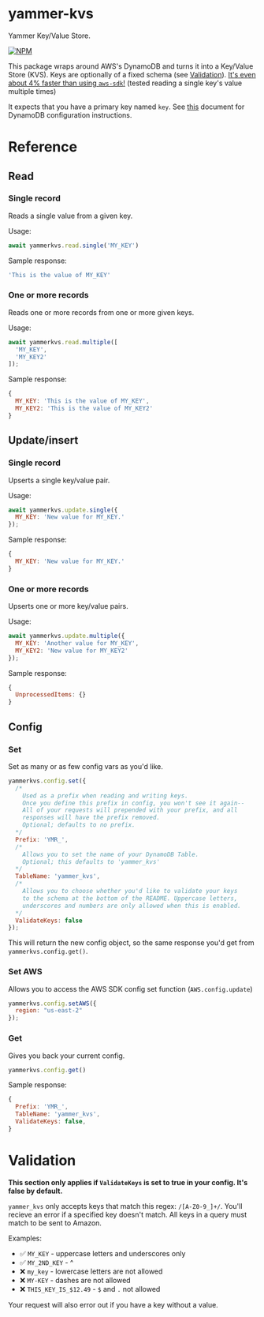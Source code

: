 # yammer-kvs
Yammer Key/Value Store.

[![NPM](https://nodei.co/npm/yammer-kvs.png?compact=true)](https://npmjs.org/package/yammer-kvs)

This package wraps around AWS's DynamoDB and turns it into a Key/Value Store (KVS). Keys are optionally of a fixed schema (see [Validation](#Validation)). [It's even about 4% faster than using `aws-sdk`!](/docs/speedTesting.md) (tested reading a single key's value multiple times)

It expects that you have a primary key named `key`. See [this](/docs/dynamoConfig.md) document for DynamoDB configuration instructions.

# Reference

## Read

### Single record
Reads a single value from a given key.

Usage: 
```js
await yammerkvs.read.single('MY_KEY')
```

Sample response: 
```js
'This is the value of MY_KEY'
```

### One or more records
Reads one or more records from one or more given keys.

Usage:
```js
await yammerkvs.read.multiple([
  'MY_KEY',
  'MY_KEY2'
]);
```

Sample response:
```js
{
  MY_KEY: 'This is the value of MY_KEY',
  MY_KEY2: 'This is the value of MY_KEY2'
}
```

## Update/insert

### Single record
Upserts a single key/value pair.

Usage:
```js
await yammerkvs.update.single({
  MY_KEY: 'New value for MY_KEY.'
});
```

Sample response:
```js
{
  MY_KEY: 'New value for MY_KEY.'
}
```

### One or more records
Upserts one or more key/value pairs.

Usage:
```js
await yammerkvs.update.multiple({
  MY_KEY: 'Another value for MY_KEY',
  MY_KEY2: 'New value for MY_KEY2'
});
```

Sample response:
```js
{ 
  UnprocessedItems: {}
}
```

## Config

### Set
Set as many or as few config vars as you'd like.

```js
yammerkvs.config.set({
  /*
    Used as a prefix when reading and writing keys.
    Once you define this prefix in config, you won't see it again--
    All of your requests will prepended with your prefix, and all
    responses will have the prefix removed.
    Optional; defaults to no prefix.
  */
  Prefix: 'YMR_',
  /*
    Allows you to set the name of your DynamoDB Table.
    Optional; this defaults to 'yammer_kvs'
  */
  TableName: 'yammer_kvs',
  /*
    Allows you to choose whether you'd like to validate your keys
    to the schema at the bottom of the README. Uppercase letters,
    underscores and numbers are only allowed when this is enabled.
  */   
  ValidateKeys: false
});
```

This will return the new config object, so the same response you'd get from `yammerkvs.config.get()`.

### Set AWS
Allows you to access the AWS SDK config set function (`AWS.config.update`)

```js
yammerkvs.config.setAWS({
  region: "us-east-2"
});
```

### Get
Gives you back your current config.

```js
yammerkvs.config.get()
```

Sample response:
```js
{
  Prefix: 'YMR_',
  TableName: 'yammer_kvs',
  ValidateKeys: false,
}
```

# Validation

**This section only applies if `ValidateKeys` is set to true in your config. It's false by default.**

`yammer_kvs` only accepts keys that match this regex: `/[A-Z0-9_]+/`. You'll recieve an error if a specified key doesn't match. All keys in a query must match to be sent to Amazon.

Examples:
- ✅ `MY_KEY` - uppercase letters and underscores only
- ✅ `MY_2ND_KEY` - ^
- ❌ `my_key` - lowercase letters are not allowed
- ❌ `MY-KEY` - dashes are not allowed
- ❌ `THIS_KEY_IS_$12.49` - `$` and `.` not allowed

Your request will also error out if you have a key without a value.